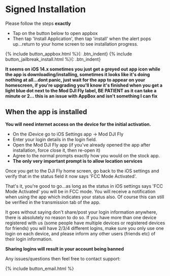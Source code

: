# Signed Installation
Please follow the steps **exactly**

* Tap on the button below to open appbox
* Then tap 'Install Application', then tap 'install' when the alert pops up...return 	to your home screen to see installation progress.

{% include button_appbox.html %}{: .btn_indent}
{% include button_jailbreak_install.html %}{: .btn_indent}

**It seems on iOS 14.x sometimes you just get a greyed out app icon while the app is downloading/installing, sometimes it looks like it's doing nothing at all...dont panic, just wait for the app to appear on your homescreen, if you're upgrading you'll know it's finished when you get a light blue dot next to the Mod DJI Fly label, BE PATIENT as it can take a minute or 2... this is an issue with AppBox and isn't something I can fix**

## When the app is installed

**You will need internet access on the device for the initial activation.**

* On the iDevice go to iOS Settings app -> Mod DJI Fly
* Enter your login details in the login field.
* Open the Mod DJI Fly app (if you've already opened the app after installation, force close it, then re-open it)
* Agree to the normal prompts exactly how you would on the stock app.
* **The only very important prompt is to allow location services**

Once you get to the DJI Fly home screen, go back to the iOS settings and verify that in the status field it now says 'FCC Mode Activated'.

That's it, you're good to go...as long as the status in iOS settings says 'FCC Mode Activated' you will be in FCC mode. You will receive a notification when using the app which indicates your status also. Of course this can still be verified in the transmission tab of the app.

It goes without saying don't share/post your login information anywhere, there is absolutely no reason to do so.
If you have more than one device registered with us (some people have multiple devices or registered devices for friends) you will have 2/3/4 different logins, make sure you only use one login on each device, and please inform any other users (friends etc) of their login information.

**Sharing logins will result in your account being banned**

Any issues/questions then feel free to contact support:

{% include button_email.html %}



